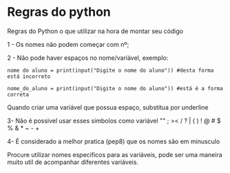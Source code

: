 # Regras do python
Regras do Python o que utilizar na hora de montar seu código

1 - Os nomes não podem começar com nº;


2 - Não pode haver espaços no nome/variável, exemplo:


    nome do aluno = print(input("Digite o nome do aluno")) #desta forma está incorreto

    nome_do_aluno = print(input("Digite o nome do aluno")) #está é a forma correta


Quando criar uma variável que possua espaço, substitua por underline


3- Não é possivel usar esses simbolos como variável "" ; >< / ? | ( ) ! @ # $ % & * ~ - +


4- É considerado a melhor pratica (pep8) que os nomes são em minusculo

Procure utilizar nomes especificos para as variáveis, pode ser uma maneira muito util de acompanhar diferentes variáveis.
